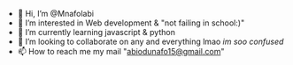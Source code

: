 - 👋 Hi, I’m @Mnafolabi
- 👀 I’m interested in Web development & "not failing  in school:)"
- 🌱 I’m currently learning javascript & python
- 💞️ I’m looking to collaborate on any and everything lmao *im soo confused*
- 📫 How to reach me my mail "abiodunafo15@gmail.com"

<!---
Mnafolabi/Mnafolabi is a ✨ special ✨ repository because its `README.md` (this file) appears on your GitHub profile.
You can click the Preview link to take a look at your changes.
--->
